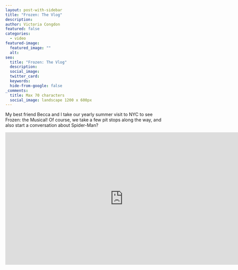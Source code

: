 ```yaml
---
layout: post-with-sidebar
title: "Frozen: The Vlog"
description:
author: Victoria Congdon
featured: false
categories:
  - video
featured-image:
  featured_image: ""
  alt:
seo:
  title: "Frozen: The Vlog"
  description:
  social_image:
  twitter_card:
  keywords:
  hide-from-google: false
_comments:
  title: Max 70 characters
  social_image: landscape 1200 x 600px
---
```


My best friend Becca and I take our yearly summer visit to NYC to see Frozen: the Musical! Of course, we take a few pit stops along the way, and also start a conversation about Spider-Man?

<div class="cms-embed" data-cms-embed="PGlmcmFtZSB3aWR0aD0iNzQwIiBoZWlnaHQ9IjQxNiIgc3JjPSJodHRwczovL3d3dy55b3V0dWJlLmNvbS9lbWJlZC95dHBYQnE1TEZHZyIgdGl0bGU9IkZyb3plbjogVGhlIFZsb2ciIGZyYW1lYm9yZGVyPSIwIiBhbGxvdz0iYWNjZWxlcm9tZXRlcjsgYXV0b3BsYXk7IGNsaXBib2FyZC13cml0ZTsgZW5jcnlwdGVkLW1lZGlhOyBneXJvc2NvcGU7IHBpY3R1cmUtaW4tcGljdHVyZTsgd2ViLXNoYXJlIiBhbGxvd2Z1bGxzY3JlZW4+PC9pZnJhbWU+"><iframe width="740" height="416" src="https://www.youtube.com/embed/ytpXBq5LFGg" title="Frozen: The Vlog" frameborder="0" allow="accelerometer; autoplay; clipboard-write; encrypted-media; gyroscope; picture-in-picture; web-share" allowfullscreen=""></iframe></div>
